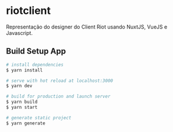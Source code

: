 # riotclient

Representação do designer do Client Riot usando NuxtJS, VueJS e Javascript.

## Build Setup App

```bash
# install dependencies
$ yarn install

# serve with hot reload at localhost:3000
$ yarn dev

# build for production and launch server
$ yarn build
$ yarn start

# generate static project
$ yarn generate
```
